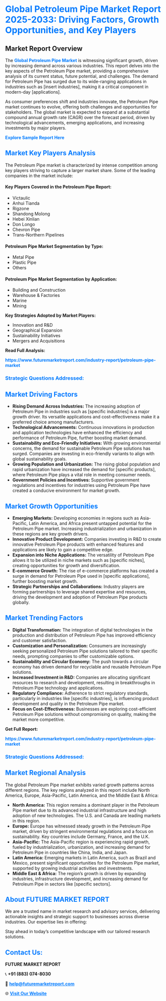 <h1 style="color: #007BFF;">Global Petroleum Pipe Market Report 2025-2033: Driving Factors, Growth Opportunities, and Key Players</h1>

<section id="overview">
<h2>Market Report Overview</h2>
<p>The <a href="https://www.futuremarketreport.com/industry-report/petroleum-pipe-market" style="color: #007BFF; text-decoration: none;"><strong>Global Petroleum Pipe Market</strong></a> is witnessing significant growth, driven by increasing demand across various industries. This report delves into the key aspects of the Petroleum Pipe market, providing a comprehensive analysis of its current status, future potential, and challenges. The demand for Petroleum Pipe has surged due to its wide-ranging applications in industries such as [insert industries], making it a critical component in modern-day [applications].</p>
<p>As consumer preferences shift and industries innovate, the Petroleum Pipe market continues to evolve, offering both challenges and opportunities for stakeholders. The global market is expected to expand at a substantial compound annual growth rate (CAGR) over the forecast period, driven by technological advancements, emerging applications, and increasing investments by major players.</p>
</section>

<section id="overview">
<p><a href="https://www.futuremarketreport.com/request-sample/reportId=83946" style="color: #007BFF; text-decoration: none;"><strong>Explore Sample Report Here</strong></a></p>
</section>

<section id="key-players">
<h2 style="color: #007BFF;">Market Key Players Analysis</h2>
<p>The Petroleum Pipe market is characterized by intense competition among key players striving to capture a larger market share. Some of the leading companies in the market include:</p>
<h4>Key Players Covered in the Petroleum Pipe Report:</h4>
<ul><li>Victaulic</li><li>Anhui Tianda</li><li>Rigzone</li><li>Shandong Molong</li><li>Hebei Xinlian</li><li>Don Longo</li><li>Chevron Pipe</li><li>Trans-Northern Pipelines</li></ul>
<h4>Petroleum Pipe Market Segmentation by Type:</h4>
<ul><li>Metal Pipe</li><li>Plastic Pipe</li><li>Others</li></ul>

<h4>Petroleum Pipe Market Segmentation by Application:</h4>
<ul><li>Building and Construction</li><li>Warehouse &amp; Factories</li><li>Marine</li><li>Mining</li></ul>
<p><strong>Key Strategies Adopted by Market Players:</strong></p>
<ul>
<li>Innovation and R&D</li>
<li>Geographical Expansion</li>
<li>Sustainability Initiatives</li>
<li>Mergers and Acquisitions</li>
</ul>
</section>

<section>
<p><strong>Read Full Analysis: </strong></p><a href="https://www.futuremarketreport.com/industry-report/petroleum-pipe-market" style="color: #007BFF; text-decoration: none;"><strong>https://www.futuremarketreport.com/industry-report/petroleum-pipe-market</strong></a>
<h3 style="color: #007BFF;">Strategic Questions Addressed:</h3>
</section>

<section id="driving-factors">
<h2 style="color: #007BFF;">Market Driving Factors</h2>
<ul>
<li><strong>Rising Demand Across Industries:</strong> The increasing adoption of Petroleum Pipe in industries such as [specific industries] is a major growth driver. Its versatile applications and cost-effectiveness make it a preferred choice among manufacturers.</li>
<li><strong>Technological Advancements:</strong> Continuous innovations in production and application technologies have enhanced the efficiency and performance of Petroleum Pipe, further boosting market demand.</li>
<li><strong>Sustainability and Eco-Friendly Initiatives:</strong> With growing environmental concerns, the demand for sustainable Petroleum Pipe solutions has surged. Companies are investing in eco-friendly variants to align with global sustainability goals.</li>
<li><strong>Growing Population and Urbanization:</strong> The rising global population and rapid urbanization have increased the demand for [specific products], where Petroleum Pipe plays a vital role in meeting consumer needs.</li>
<li><strong>Government Policies and Incentives:</strong> Supportive government regulations and incentives for industries using Petroleum Pipe have created a conducive environment for market growth.</li>
</ul>
</section>

<section id="growth-opportunities">
<h2 style="color: #007BFF;">Market Growth Opportunities</h2>
<ul>
<li><strong>Emerging Markets:</strong> Developing economies in regions such as Asia-Pacific, Latin America, and Africa present untapped potential for the Petroleum Pipe market. Increasing industrialization and urbanization in these regions are key growth drivers.</li>
<li><strong>Innovative Product Development:</strong> Companies investing in R&D to create innovative Petroleum Pipe products with enhanced features and applications are likely to gain a competitive edge.</li>
<li><strong>Expansion into Niche Applications:</strong> The versatility of Petroleum Pipe allows it to be utilized in niche markets such as [specific niches], creating opportunities for growth and diversification.</li>
<li><strong>E-commerce Growth:</strong> The rise of e-commerce platforms has created a surge in demand for Petroleum Pipe used in [specific applications], further boosting market growth.</li>
<li><strong>Strategic Partnerships and Collaborations:</strong> Industry players are forming partnerships to leverage shared expertise and resources, driving the development and adoption of Petroleum Pipe products globally.</li>
</ul>
</section>

<section id="trending-factors">
<h2 style="color: #007BFF;">Market Trending Factors</h2>
<ul>
<li><strong>Digital Transformation:</strong> The integration of digital technologies in the production and distribution of Petroleum Pipe has improved efficiency and customer satisfaction.</li>
<li><strong>Customization and Personalization:</strong> Consumers are increasingly seeking personalized Petroleum Pipe solutions tailored to their specific needs, prompting companies to offer customizable options.</li>
<li><strong>Sustainability and Circular Economy:</strong> The push towards a circular economy has driven demand for recyclable and reusable Petroleum Pipe solutions.</li>
<li><strong>Increased Investment in R&D:</strong> Companies are allocating significant resources to research and development, resulting in breakthroughs in Petroleum Pipe technology and applications.</li>
<li><strong>Regulatory Compliance:</strong> Adherence to strict regulatory standards, particularly in industries like [specific industries], is influencing product development and quality in the Petroleum Pipe market.</li>
<li><strong>Focus on Cost-Effectiveness:</strong> Businesses are exploring cost-efficient Petroleum Pipe solutions without compromising on quality, making the market more competitive.</li>
</ul>
</section>

<section>
<p><strong>Get Full Report: </strong></p><a href="https://www.futuremarketreport.com/industry-report/petroleum-pipe-market" style="color: #007BFF; text-decoration: none;"><strong>https://www.futuremarketreport.com/industry-report/petroleum-pipe-market</strong></a>
<h3 style="color: #007BFF;">Strategic Questions Addressed:</h3>
</section>


<section id="regional-analysis">
<h2 style="color: #007BFF;">Market Regional Analysis</h2>
<p>The global Petroleum Pipe market exhibits varied growth patterns across different regions. The key regions analyzed in this report include North America, Europe, Asia-Pacific, Latin America, and the Middle East & Africa:</p>
<ul>
<li><strong>North America:</strong> This region remains a dominant player in the Petroleum Pipe market due to its advanced industrial infrastructure and high adoption of new technologies. The U.S. and Canada are leading markets in this region.</li>
<li><strong>Europe:</strong> Europe has witnessed steady growth in the Petroleum Pipe market, driven by stringent environmental regulations and a focus on sustainability. Key countries include Germany, France, and the U.K.</li>
<li><strong>Asia-Pacific:</strong> The Asia-Pacific region is experiencing rapid growth, fueled by industrialization, urbanization, and increasing demand for Petroleum Pipe in countries like China, India, and Japan.</li>
<li><strong>Latin America:</strong> Emerging markets in Latin America, such as Brazil and Mexico, present significant opportunities for the Petroleum Pipe market, supported by growing industrial activities and investments.</li>
<li><strong>Middle East & Africa:</strong> The region’s growth is driven by expanding industries, infrastructure development, and increasing demand for Petroleum Pipe in sectors like [specific sectors].</li>
</ul>
</section>

<footer>
<h2 style="color: #007BFF;">About FUTURE MARKET REPORT</h2>
<p>We are a trusted name in market research and advisory services, delivering actionable insights and strategic support to businesses across diverse industries. Our expertise lies in offering:</p>

<p>Stay ahead in today’s competitive landscape with our tailored research solutions.</p>

<h2 style="color: #007BFF;">Contact Us:</h2>
<p><strong>FUTURE MARKET REPORT</strong></p>
<p>📞 <strong>+91 (883) 074-8030</strong></p>
<p>📧 <strong><a href="mailto:help@futuremarketreport.com" style="color: #007BFF;">help@futuremarketreport.com</a></strong></p>
<p>🌐 <strong><a href="https://www.futuremarketreport.com/" style="color: #007BFF;">Visit Our Website</a></strong></p>
</footer>